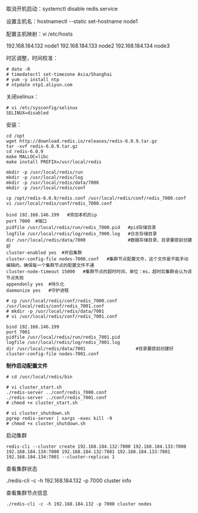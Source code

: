取消开机启动：systemctl disable redis.service

设置主机名：hostnamectl --static set-hostname node1

配置主机映射：vi /etc/hosts

192.168.184.132 node1
192.168.184.133 node2
192.168.184.134 node3

时区调整，时间校准：

```
# date -R
# timedatectl set-timezone Asia/Shanghai
# yum -y install ntp
# ntpdate ntp1.aliyun.com
```

关闭selinux：

```
# vi /etc/sysconfig/selinux
SELINUX=disabled
```

安装：

```
cd /opt
wget http://download.redis.io/releases/redis-6.0.9.tar.gz
tar -xvf redis-6.0.9.tar.gz
cd redis-6.0.9
make MALLOC=libc
make install PREFIX=/usr/local/redis
```

```
mkdir -p /usr/local/redis/run
mkdir -p /usr/local/redis/log
mkdir -p /usr/local/redis/data/7000
mkdir -p /usr/local/redis/conf
```

```
cp /opt/redis-6.0.9/redis.conf /usr/local/redis/conf/redis_7000.conf
vi /usr/local/redis/conf/redis_7000.conf
```

```
bind 192.168.146.199   #添加本机的ip
port 7000  #端口　　
pidfile /usr/local/redis/run/redis_7000.pid   #pid存储目录
logfile /usr/local/redis/log/redis_7000.log   #日志存储目录
dir /usr/local/redis/data/7000                #数据存储目录，目录要提前创建好
cluster-enabled yes  #开启集群
cluster-config-file nodes-7000.conf   #集群节点配置文件，这个文件是不能手动编辑的。确保每一个集群节点的配置文件不通
cluster-node-timeout 15000   #集群节点的超时时间，单位：ms，超时后集群会认为该节点失败
appendonly yes  #持久化
daemonize yes   #守护进程
```

```
# cp /usr/local/redis/conf/redis_7000.conf /usr/local/redis/conf/redis_7001.conf
# mkdir -p /usr/local/redis/data/7001
# vi /usr/local/redis/conf/redis_7001.conf
```

 

```
bind 192.168.146.199  
port 7001
pidfile /usr/local/redis/run/redis_7001.pid
logfile /usr/local/redis/log/redis_7001.log
dir /usr/local/redis/data/7001                   #目录要提前创建好
cluster-config-file nodes-7001.conf
```

**制作启动配置文件**

```
# cd /usr/local/redis/bin
```

```
# vi cluster_start.sh
./redis-server ../conf/redis_7000.conf
./redis-server ../conf/redis_7001.conf
# chmod +x cluster_start.sh
```

```
# vi cluster_shutdown.sh
pgrep redis-server | xargs -exec kill -9
# chmod +x cluster_shutdown.sh
```

启动集群

```
redis-cli --cluster create 192.168.184.132:7000 192.168.184.133:7000 192.168.184.134:7000 192.168.184.132:7001 192.168.184.133:7001 192.168.184.134:7001 --cluster-replicas 1
```

查看集群状态

./redis-cli -c -h 192.168.184.132 -p 7000 cluster info

查看集群节点信息

```
./redis-cli -c -h 192.168.184.132 -p 7000 cluster nodes
```

